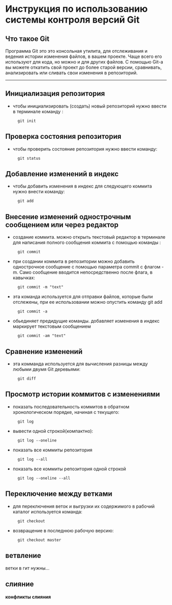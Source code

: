 # **Инструкция по использованию системы контроля версий Git**

## Что такое Git

Программа Git это это консольная утилита, для отслеживания и ведения истории изменения файлов, в вашем проекте. Чаще всего его используют для кода, но можно и для других файлов. С помощью Git-a вы можете откатить свой проект до более старой версии, сравнивать, анализировать или сливать свои изменения в репозиторий.
________________________


## Инициализация репозитория

* чтобы инициализировать (создать) новый репозиторий нужно ввести в терминале команду :

        git init

## Проверка состояния репозитория

* чтобы проверить состояние репозитория нужно ввести команду:

        git status

 ##  Добавление изменений в индекс

* чтобы добавить изменения в индекс для следующего коммита нужно внести команду:

        git add

## Внесение изменений однострочным сообщением или через редактор

* создание коммита. можно открыть текстовый редактор в терминале для написания полного сообщения коммита с помощью команды :

        git commit

* при создании коммита в репозитории можно добавить однострочное сообщение с помощью параметра commit с флагом -m. Само сообщение вводится непосредственно после флага, в кавычках:

        git commit -m "text"        

* эта команда используется для отправки файлов, которые были отслежены, при ее использовании можно опустить команду git add

        git commit -a

* обьединяет предидущие команды. добавляет изменения в индекс маркирует текстовым сообщением

        git commit -am "text"

## Cравнение изменений

* эта комманда используется для вычисления разницы между любыми двумя Git деревьями:

        git diff

## Просмотр истории коммитов с изменениями

* показать последовательность коммитов в обратном хронологическом порядке, начиная с текущего:

        git log

* вывести одной строкой(компактно):

        git log --oneline

* показать все коммиты репозитория

        git log --all

* показать все коммиты репозитория одной строкой 

        git log --oneline --all

## Переключение между ветками

* для переключения веток и выгрузки их содержимого в рабочий каталог используется команда:

        git cheсkout

* возвращение в последнюю рабочую версию:

        git checkout master



## ветвление

ветки в гит нужны...
    
## слияние

#### конфликты слияния

